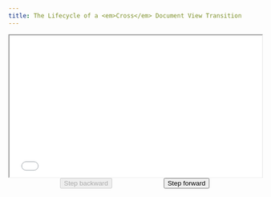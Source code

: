 ```yaml
---
title: The Lifecycle of a <em>Cross</em> Document View Transition
---
```


<script type="module" async src="/scaler.js" ></script>

<style>
	spec-scaler {
		max-block-size: 65svb;
		display: block;
		margin-inline: auto;
	}

	.spec-slide-controls {
		margin-block-start: var(--size-3);
		display: flex;
		align-items: center;
		justify-content: space-evenly;
	}
</style>

<div id="phases-diagram">
	<spec-scaler canvasheight="1080" canvaswidth="1920" style="aspect-ratio: 1920/1080">
		<iframe
			src="/cross-document-phases.html"
			style="inline-size: 100%; block-size: 100%;"
		></iframe>
	</spec-scaler> 
	<div class="spec-slide-controls">
		<button disabled>Step backward</button>
		<button>Step forward</button>
	</div>
</div>

<script type="module">
const root = document.querySelector('#phases-diagram');
const [previous, next] = root.querySelectorAll('.spec-slide-controls button');
const iframe = root.querySelector('iframe');

next.disabled = false;

const updateButtons = (slide) => {
	next.disabled = !slide.hasNext;
	previous.disabled = !slide.hasPrevious;
};

next.addEventListener('click', async () => {
	const slide = iframe.contentDocument.querySelector('spec-slide');
	await slide.next();
	updateButtons(slide);
});

previous.addEventListener('click', async () => {
	const slide = iframe.contentDocument.querySelector('spec-slide');
	await slide.previous();
	updateButtons(slide);
});
</script>
